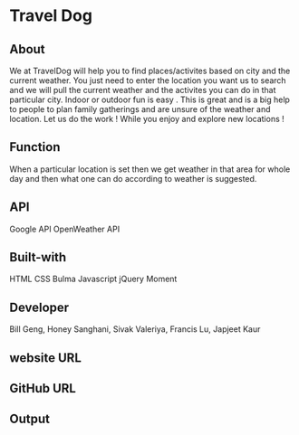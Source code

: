 # Travel Dog
## About
We at TravelDog will help you to find places/activites based on city and the current weather. You just need to enter the location you want us to search and we will pull the current weather and the activites you can do in that particular city. Indoor or outdoor fun is easy . This is great and is a big help to people to plan family gatherings and are unsure of the weather and location.
Let us do the work ! While you enjoy and explore new locations !
## Function
When a particular location is set then we get weather in that area for whole day and then what one can do according to weather is suggested.
## API
Google API
OpenWeather API
## Built-with
HTML CSS Bulma Javascript jQuery Moment
## Developer
Bill Geng, Honey Sanghani, Sivak Valeriya, Francis Lu, Japjeet Kaur
## website URL
## GitHub URL
## Output



